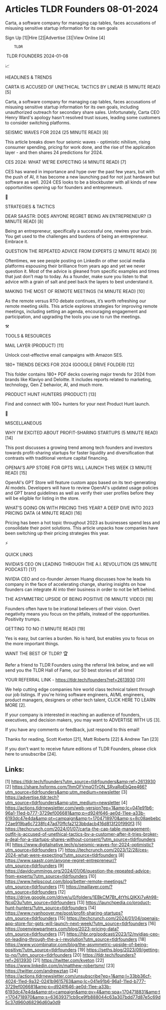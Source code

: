 # Articles TLDR Founders 08-01-2024

Carta, a software company for managing cap tables, faces accusations
of misusing sensitive startup information for its own goals  

Sign Up [1]|Hire [2]|Advertise [3]|View Online [4] 

		TLDR 

 TLDR FOUNDERS 2024-01-08

📈 

HEADLINES & TRENDS

 CARTA IS ACCUSED OF UNETHICAL TACTICS BY LINEAR (5 MINUTE READ) [5] 

 Carta, a software company for managing cap tables, faces accusations
of misusing sensitive startup information for its own goals, including
unauthorized outreach for secondary share sales. Unfortunately, Carta
CEO Henry Ward's apology hasn't resolved trust issues, leading some
customers to consider switching platforms. 

 SEISMIC WAVES FOR 2024 (25 MINUTE READ) [6] 

 This article breaks down four seismic waves - optimistic nihilism,
rising consumer spending, pricing for work done, and the rise of the
application layer - and then shares 24 predictions for 2024. 

 CES 2024: WHAT WE’RE EXPECTING (4 MINUTE READ) [7] 

 CES has waned in importance and hype over the past few years, but
with the push of AI, it has become a new launching pad for not just
hardware but software as well. 2024 CES looks to be a blockbuster with
all kinds of new opportunities opening up for founders and
entrepreneurs. 

🧠 

STRATEGIES & TACTICS

 DEAR SAASTR: DOES ANYONE REGRET BEING AN ENTREPRENEUR? (3 MINUTE
READ) [8] 

 Being an entrepreneur, specifically a successful one, rewires your
brain. You get used to the challenges and burdens of being an
entrepreneur. Embrace it. 

 QUESTION THE REPEATED ADVICE FROM EXPERTS (2 MINUTE READ) [9] 

 Oftentimes, we see people posting on LinkedIn or other social media
platforms espousing their brilliance from years ago and yet we never
question it. Most of the advice is gleaned from specific examples and
times that just don’t map to today. As a founder, make sure you
listen to that advice with a grain of salt and peel back the layers to
best understand it. 

 MAKING THE MOST OF REMOTE MEETINGS (14 MINUTE READ) [10] 

 As the remote versus RTO debate continues, it’s worth refreshing
our remote meeting skills. This article explores strategies for
improving remote meetings, including setting an agenda, encouraging
engagement and participation, and upgrading the tools you use to run
the meetings. 

⚒️ 

TOOLS & RESOURCES

 MAIL LAYER (PRODUCT) [11] 

 Unlock cost-effective email campaigns with Amazon SES. 

 180+ TRENDS DECKS FOR 2024 (GOOGLE DRIVE FOLDER) [12] 

 This folder contains 180+ PDF decks covering major trends for 2024
from brands like Klaviyo and Deloitte. It includes reports related to
marketing, technology, Gen Z behavior, AI, and much more. 

 PRODUCT HUNT HUNTERS (PRODUCT) [13] 

 Find and connect with 100+ hunters for your next Product Hunt launch.


🎁 

MISCELLANEOUS

 WHY I’M EXCITED ABOUT PROFIT-SHARING STARTUPS (5 MINUTE READ) [14] 

 This post discusses a growing trend among tech founders and investors
towards profit-sharing startups for faster liquidity and
diversification that contrasts with traditional venture capital
financing. 

 OPENAI’S APP STORE FOR GPTS WILL LAUNCH THIS WEEK (3 MINUTE READ)
[15] 

 OpenAI's GPT Store will feature custom apps based on its
text-generating AI models. Developers will have to review OpenAI's
updated usage policies and GPT brand guidelines as well as verify
their user profiles before they will be eligible for listing in the
store. 

 WHAT’S GOING ON WITH PRICING THIS YEAR? A DEEP DIVE INTO 2023
PRICING DATA (4 MINUTE READ) [16] 

 Pricing has been a hot topic throughout 2023 as businesses spend less
and consolidate their point solutions. This article unpacks how
companies have been switching up their pricing strategies this year. 

⚡ 

QUICK LINKS

 NVIDIA’S CEO ON LEADING THROUGH THE A.I. REVOLUTION (25 MINUTE
PODCAST) [17] 

 NVIDIA CEO and co-founder Jensen Huang discusses how he leads his
company in the face of accelerating change, sharing insights on how
founders can integrate AI into their business in order to not be left
behind. 

 THE ASYMMETRIC UPSIDE OF BEING POSITIVE (16 MINUTE VIDEO) [18] 

 Founders often have to be irrational believers of their vision. Overt
negativity means you focus on the pitfalls, instead of the
opportunities. Positivity trumps. 

 GETTING TO NO (1 MINUTE READ) [19] 

 Yes is easy, but carries a burden. No is hard, but enables you to
focus on the more important things. 

WANT THE BEST OF TLDR? 🏆

Refer a friend to TLDR Founders using the referral link below, and we
will send you the TLDR Hall of Fame, our 50 best stories of all time!

YOUR REFERRAL LINK - https://tldr.tech/founders?ref=2613930 [20]

 We help cutting edge companies hire world class technical talent
through our job listings. If you're hiring software engineers, AI/ML
engineers, product managers, designers or other tech talent, CLICK
HERE TO LEARN MORE [2]. 

If your company is interested in reaching an audience of founders,
executives, and decision makers, you may want to ADVERTISE WITH US
[3]. 

If you have any comments or feedback, just respond to this email! 

Thanks for reading, 
Scott Kveton [21], Matt Roberts [22] & Andrew Tan [23] 

If you don't want to receive future editions of TLDR Founders,
please click here to unsubscribe [24]. 

 

Links:
------
[1] https://tldr.tech/founders?utm_source=tldrfounders&amp;ref=2613930
[2] https://share.hsforms.com/1hmOFVmqOTrON_SRvaRqEbQee466?utm_source=tldrfounders&amp;utm_medium=newsletter
[3] https://advertise.tldr.tech?utm_source=tldrfounders&amp;utm_medium=newsletter
[4] https://actions.tldrnewsletter.com/web-version?ep=1&amp;lc=041e91b6-96a1-11ed-b777-3729ef006681&amp;p=d924f646-ae0d-11ee-a33b-6193dc47e4da&amp;pt=campaign&amp;t=1704718970&amp;s=8c08aebebc72ae919ba6c7238fc47ad70ffcfa2123bbdacb416d813f20f990f3
[5] https://techcrunch.com/2024/01/07/carta-the-cap-table-management-outfit-is-accused-of-unethical-tactics-by-a-customer-after-it-tries-broker-a-deal-for-a-startups-shares-without-consent/?utm_source=tldrfounders
[6] https://www.digitalnative.tech/p/seismic-waves-for-2024-optimistic?utm_source=tldrfounders
[7] https://techcrunch.com/2023/12/28/ces-2024-what-were-expecting/?utm_source=tldrfounders
[8] https://www.saastr.com/anyone-regret-entrepreneur/?utm_source=tldrfounders
[9] https://davidcummings.org/2024/01/06/question-the-repeated-advice-from-experts/?utm_source=tldrfounders
[10] https://www.helpscout.com/blog/better-remote-meetings/?utm_source=tldrfounders
[11] https://maillayer.com/?utm_source=tldrfounders
[12] https://drive.google.com/drive/u/0/folders/1EBkCM7Bt_4tYhLQlKXj7yAh98-NcqD3u?utm_source=tldrfounders
[13] https://launchpedia.co/product-hunt-hunters/?utm_source=tldrfounders
[14] https://www.ryanhoover.me/post/profit-sharing-startups?utm_source=tldrfounders
[15] https://techcrunch.com/2024/01/04/openais-app-store-for-gpts-will-launch-next-week/?utm_source=tldrfounders
[16] https://openviewpartners.com/blog/2023-pricing-data?utm_source=tldrfounders
[17] https://hbr.org/podcast/2023/12/nvidias-ceo-on-leading-through-the-a-i-revolution?utm_source=tldrfounders
[18] https://www.ycombinator.com/blog/the-asymmetric-upside-of-being-positive/?utm_source=tldrfounders
[19] https://seths.blog/2023/09/getting-to-no/?utm_source=tldrfounders
[20] https://tldr.tech/founders?ref=2613930
[21] https://twitter.com/kveton
[22] https://www.linkedin.com/in/matthew-robertsmr/
[23] https://twitter.com/andrewztan
[24] https://actions.tldrnewsletter.com/unsubscribe?ep=1&amp;l=33bb36cf-4024-11ed-9a32-0241b9615763&amp;lc=041e91b6-96a1-11ed-b777-3729ef006681&amp;p=d924f646-ae0d-11ee-a33b-6193dc47e4da&amp;pt=campaign&amp;pv=4&amp;spa=1704718831&amp;t=1704718970&amp;s=63639371cb9ce9fb888044c63a307bdd77d87e5c69d5c37d960d68296d60a0d9
